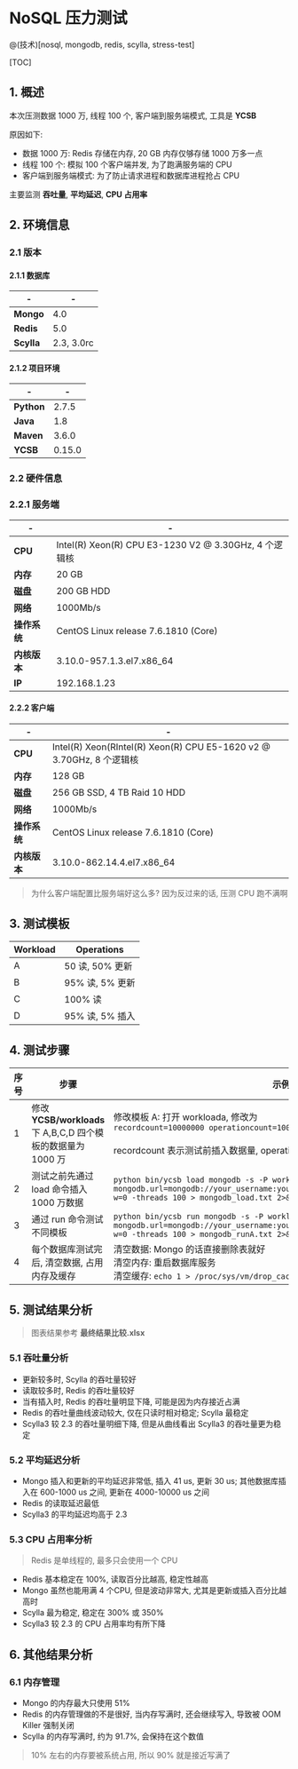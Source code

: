 # NoSQL 压力测试

@(技术)[nosql, mongodb, redis, scylla, stress-test]

[TOC]

## 1. 概述

本次压测数据 1000 万, 线程 100 个, 客户端到服务端模式, 工具是 **YCSB**

原因如下:

-  数据 1000 万: Redis 存储在内存, 20 GB 内存仅够存储 1000 万多一点
-  线程 100 个: 模拟 100 个客户端并发, 为了跑满服务端的 CPU
-  客户端到服务端模式: 为了防止请求进程和数据库进程抢占 CPU

主要监测 **吞吐量**, **平均延迟**, **CPU 占用率**

## 2. 环境信息

### 2.1 版本

#### 2.1.1 数据库

| - | - |
| -- | -- |
| **Mongo** | 4.0 |
| **Redis** | 5.0 |
| **Scylla** | 2.3, 3.0rc |

#### 2.1.2 项目环境

| - | - |
| -- | -- |
| **Python** | 2.7.5 |
| **Java** | 1.8 |
| **Maven** | 3.6.0 |
| **YCSB** | 0.15.0 |

### 2.2 硬件信息

### 2.2.1 服务端

| - | - |
| -- | -- |
| **CPU** | Intel(R) Xeon(R) CPU E3-1230 V2 @ 3.30GHz, 4 个逻辑核 |
| **内存** | 20 GB |
| **磁盘** | 200 GB HDD |
| **网络** | 1000Mb/s |
| **操作系统** | CentOS Linux release 7.6.1810 (Core) |
| **内核版本** | 3.10.0-957.1.3.el7.x86_64 |
| **IP** | 192.168.1.23 |

#### 2.2.2 客户端

| - | - |
| -- | -- |
| **CPU** | Intel(R) Xeon(RIntel(R) Xeon(R) CPU E5-1620 v2 @ 3.70GHz, 8 个逻辑核 |
| **内存** | 128 GB |
| **磁盘** | 256 GB SSD, 4 TB Raid 10 HDD |
| **网络** | 1000Mb/s |
| **操作系统** | CentOS Linux release 7.6.1810 (Core) |
| **内核版本** | 3.10.0-862.14.4.el7.x86_64 |

> 为什么客户端配置比服务端好这么多?
> 因为反过来的话, 压测 CPU 跑不满啊


## 3. 测试模板

| Workload | Operations |
| -- | -- |
| A | 50 读, 50% 更新 |
| B | 95% 读, 5% 更新 |
| C | 100% 读 |
| D | 95% 读, 5% 插入 |

## 4. 测试步骤

| 序号 | 步骤 | 示例 |
| -- | -- | -- |
| 1 | 修改 **YCSB/workloads** 下 A,B,C,D 四个模板的数据量为 1000 万 | 修改模板 A: 打开 workloada, 修改为 <br> `recordcount=10000000 operationcount=10000000` <br><br> recordcount 表示测试前插入数据量, operationcount 表示操作数据量 |
| 2 | 测试之前先通过 load 命令插入 1000 万数据 | `python bin/ycsb load mongodb -s -P workloads/workloada -p mongodb.url=mongodb://your_username:your_password@192.168.1.23:27017/ycsb?w=0 -threads 100 > mongodb_load.txt 2>&1 &` |
| 3 | 通过 run 命令测试不同模板 | `python bin/ycsb run mongodb -s -P workloads/workloada -p mongodb.url=mongodb://your_username:your_password@192.168.1.23:27017/ycsb?w=0 -threads 100 > mongodb_runA.txt 2>&1 &` |
| 4 | 每个数据库测试完后, 清空数据, 占用内存及缓存 | 清空数据: Mongo 的话直接删除表就好 <br> 清空内存: 重启数据库服务 <br> 清空缓存: `echo 1 > /proc/sys/vm/drop_caches` |

## 5. 测试结果分析

> 图表结果参考 **最终结果比较.xlsx**

### 5.1 吞吐量分析

- 更新较多时, Scylla 的吞吐量较好
- 读取较多时, Redis 的吞吐量较好
- 当有插入时, Redis 的吞吐量明显下降, 可能是因为内存接近占满
- Redis 的吞吐量曲线波动较大, 仅在只读时相对稳定; Scylla 最稳定
- Scylla3 较 2.3 的吞吐量明细下降, 但是从曲线看出 Scylla3 的吞吐量更为稳定
 
### 5.2 平均延迟分析

- Mongo 插入和更新的平均延迟非常低, 插入 41 us, 更新 30 us; 其他数据库插入在 600-1000 us 之间, 更新在 4000-10000 us 之间
- Redis 的读取延迟最低
- Scylla3 的平均延迟均高于 2.3

### 5.3 CPU 占用率分析

> Redis 是单线程的, 最多只会使用一个 CPU

- Redis 基本稳定在 100%, 读取百分比越高, 稳定性越高
- Mongo 虽然也能用满 4 个CPU, 但是波动非常大, 尤其是更新或插入百分比越高时
- Scylla 最为稳定, 稳定在 300% 或 350%
- Scylla3 较 2.3 的 CPU 占用率均有所下降

## 6. 其他结果分析

### 6.1 内存管理

- Mongo 的内存最大只使用 51%
- Redis 的内存管理做的不是很好, 当内存写满时, 还会继续写入, 导致被 OOM Killer 强制关闭
- Scylla 的内存写满时, 约为 91.7%, 会保持在这个数值

> 10% 左右的内存要被系统占用, 所以 90% 就是接近写满了


 







